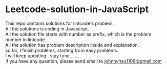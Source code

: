 
# Leetcode-solution-in-JavaScript
This repo contains solutions for lintcode's problem.<br>
All the solutions is coding in Javascript. <br>
All the solution file starts with number as prefix, which is the problem number in lintcode <br>
All the solution has problem description inside and explanation.<br>
so far, I finish problems, starting from easy problems. <br>
I will keep updating.. stay tune.......<br>
If you have any question, please send email to
<a href='mailto: johnnyhsu1106@gmail.com'>johnnyhsu1106@gmail.com</a>
